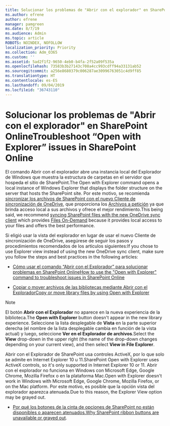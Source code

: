 ```yaml
---
title: Solucionar los problemas de "Abrir con el explorador" en SharePoint Online
ms.author: efrene
author: efrene
manager: pamgreen
ms.date: 8/7/19
ms.audience: Admin
ms.topic: article
ROBOTS: NOINDEX, NOFOLLOW
localization_priority: Priority
ms.collection: Adm_O365
ms.custom: ''
ms.assetid: 5ad2f1f2-9650-4eb0-b4fa-2f52a09f535a
ms.openlocfilehash: 73583b3b27143c708a4cc993cdff94a33131ab52
ms.sourcegitcommit: a256e8680379c006287ae30996763051c4d9ff85
ms.translationtype: HT
ms.contentlocale: es-ES
ms.lasthandoff: 09/04/2019
ms.locfileid: "36743110"
---
```

# <a name="troubleshoot-open-with-explorer-issues-in-sharepoint-online"></a><span data-ttu-id="7c40a-102">Solucionar los problemas de "Abrir con el explorador" en SharePoint Online</span><span class="sxs-lookup"><span data-stu-id="7c40a-102">Troubleshoot “Open with Explorer” issues in SharePoint Online</span></span>

<span data-ttu-id="7c40a-103">El comando Abrir con el explorador abre una instancia local del Explorador de Windows que muestra la estructura de carpetas en el servidor que hospeda el sitio de SharePoint.</span><span class="sxs-lookup"><span data-stu-id="7c40a-103">The Open with Explorer command opens a local instance of Windows Explorer that displays the folder structure on the server that hosts the SharePoint site.</span></span> <span data-ttu-id="7c40a-104">Por este motivo, se recomienda [sincronizar los archivos de SharePoint con el nuevo Cliente de sincronización de OneDrive](https://support.office.com/article/sync-sharepoint-files-with-the-new-onedrive-sync-client-6de9ede8-5b6e-4503-80b2-6190f3354a88)</a>, que proporciona los [Archivos a petición](https://support.office.com/article/learn-about-onedrive-files-on-demand-0e6860d3-d9f3-4971-b321-7092438fb38e) ya que brinda acceso local a sus archivos y ofrece el mejor rendimiento.</span><span class="sxs-lookup"><span data-stu-id="7c40a-104">This being said, we recommend [syncing SharePoint files with the new OneDrive sync client](https://support.office.com/article/sync-sharepoint-files-with-the-new-onedrive-sync-client-6de9ede8-5b6e-4503-80b2-6190f3354a88)</a> which provides [Files On-Demand](https://support.office.com/article/learn-about-onedrive-files-on-demand-0e6860d3-d9f3-4971-b321-7092438fb38e) because it provides local access to your files and offers the best performance.</span></span>


<span data-ttu-id="7c40a-105">Si eligió usar la vista del explorador en lugar de usar el nuevo Cliente de sincronización de OneDrive, asegúrese de seguir los pasos y procedimientos recomendados de los artículos siguientes:</span><span class="sxs-lookup"><span data-stu-id="7c40a-105">If you chose to use Explorer view instead of using the new OneDrive sync client, make sure you follow the steps and best practices in the following articles:</span></span>

- [<span data-ttu-id="7c40a-106">Cómo usar el comando “Abrir con el Explorador” para solucionar problemas en SharePoint Online</span><span class="sxs-lookup"><span data-stu-id="7c40a-106">How to use the "Open with Explorer" command to troubleshoot issues in SharePoint Online</span></span>](https://docs.microsoft.com/sharepoint/support/lists-and-libraries/troubleshoot-issues-using-open-with-explorer)

- [<span data-ttu-id="7c40a-107">Copiar o mover archivos de las bibliotecas mediante Abrir con el Explorador</span><span class="sxs-lookup"><span data-stu-id="7c40a-107">Copy or move library files by using Open with Explorer</span></span>](https://support.office.com/article/copy-or-move-library-files-by-using-open-with-explorer-aaee7bfb-e2a1-42ee-8fc0-bcc0754f04d2)

> [!Note]  
> <span data-ttu-id="7c40a-108">El botón **Abrir con el Explorador** no aparece en la nueva experiencia de la biblioteca.</span><span class="sxs-lookup"><span data-stu-id="7c40a-108">The **Open with Explorer** button doesn't appear in the new library experience.</span></span> <span data-ttu-id="7c40a-109">Seleccione la lista desplegable de **Vista** en la parte superior derecha (el nombre de la lista desplegable cambia en función de la vista actual) y luego, seleccione **Ver en el Explorador de archivos**.</span><span class="sxs-lookup"><span data-stu-id="7c40a-109">Select the **View** drop-down in the upper right (the name of the drop-down changes depending on your current view), and then select **View in File Explorer**.</span></span>
>
 ><span data-ttu-id="7c40a-110">Abrir con el Explorador de SharePoint usa controles ActiveX, por lo que solo se admite en Internet Explorer 10 u 11.</span><span class="sxs-lookup"><span data-stu-id="7c40a-110">SharePoint Open with Explorer uses ActiveX controls, so it's only supported in Internet Explorer 10 or 11.</span></span> <span data-ttu-id="7c40a-111">Abrir con el explorador no funciona en Windows con Microsoft Edge, Google Chrome, Mozilla Firefox o en la plataforma Mac.</span><span class="sxs-lookup"><span data-stu-id="7c40a-111">Open with Explorer doesn't work in Windows with Microsoft Edge, Google Chrome, Mozilla Firefox, or on the Mac platform.</span></span> <span data-ttu-id="7c40a-112">Por este motivo, es posible que la opción vista del explorador aparezca atenuada.</span><span class="sxs-lookup"><span data-stu-id="7c40a-112">Due to this reason, the Explorer View option may be grayed out.</span></span>
>
> - <span data-ttu-id="7c40a-113">[Por qué los botones de la cinta de opciones de SharePoint no están disponibles o aparecen atenuados.](https://support.office.com/article/Why-SharePoint-ribbon-buttons-are-unavailable-48b0939a-2efb-4e79-b5e8-b2c4cb5d04ca)</span><span class="sxs-lookup"><span data-stu-id="7c40a-113">[Why SharePoint ribbon buttons are unavailable or grayed out](https://support.office.com/article/Why-SharePoint-ribbon-buttons-are-unavailable-48b0939a-2efb-4e79-b5e8-b2c4cb5d04ca).</span></span>
  

